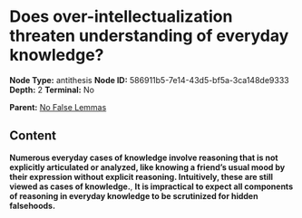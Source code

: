 # Does over-intellectualization threaten understanding of everyday knowledge?

**Node Type:** antithesis
**Node ID:** 586911b5-7e14-43d5-bf5a-3ca148de9333
**Depth:** 2
**Terminal:** No

**Parent:** [No False Lemmas](no-false-lemmas.md)

## Content

**Numerous everyday cases of knowledge involve reasoning that is not explicitly articulated or analyzed, like knowing a friend’s usual mood by their expression without explicit reasoning. Intuitively, these are still viewed as cases of knowledge.**, **It is impractical to expect all components of reasoning in everyday knowledge to be scrutinized for hidden falsehoods.**
